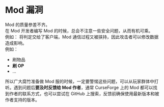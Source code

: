 # Mod 漏洞
Mod 的质量参差不齐。  
在 Mod 开发者编写 Mod 的时候，总会不注意一些安全问题，从而有机可乘。   
例如： 将判定交给了客户端，Mod 通信过程又被挟持，因此攻击者可以修改数据造成影响。  
例如：
 - 刷物品
 - **刷 OP**
 - ...
  
所以广大腐竹准备做 Mod 服的时候，一定要警惕这些问题，可以从玩家群体中打听。遇到问题后**要及时反馈给 Mod 作者**，通常 CurseForge 上的 Mod 都可以找到作者的联系方式，也可以尝试在 GitHub 上搜索，反馈前确保使用最新版本和被作者支持的版本。